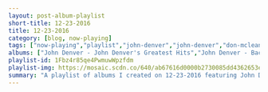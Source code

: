 ```yaml
---
layout: post-album-playlist
short-title: 12-23-2016
title: 12-23-2016
category: [blog, now-playing]
tags: ["now-playing","playlist","john-denver","john-denver","don-mclean","jim-croce","awolnation","broadcast","mood","j.-cole","john-coltrane,-johnny-hartman"]
albums: ["John Denver - John Denver's Greatest Hits","John Denver - Back Home Again","Don McLean - American Pie","Jim Croce - Photographs & Memories: His Greatest Hits","AWOLNATION - Run","Broadcast - The Noise Made By People","Mood - Doom","J. Cole - 2014 Forest Hills Drive","John Coltrane, Johnny Hartman - John Coltrane And Johnny Hartman"]
playlist-id: 1Fbz4r85qe4PwmuwWpzfdm
playlist-img: https://mosaic.scdn.co/640/ab67616d0000b2730085dd4362653ef4c54ebbebab67616d0000b273124a8161fdeb39f3cd50c2f2ab67616d0000b27334fb2b0117a542d515dc78d6ab67616d0000b2733c16761584c4015495bdda87
summary: "A playlist of albums I created on 12-23-2016 featuring John Denver, John Denver, Don McLean, Jim Croce, AWOLNATION, Broadcast, Mood, J. Cole, and John Coltrane, Johnny Hartman"
---
```

